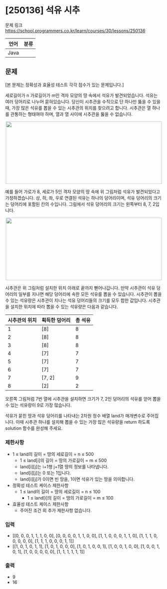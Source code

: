 # [250136] 석유 시추

문제 링크 https://school.programmers.co.kr/learn/courses/30/lessons/250136

 | 언어   | 분류 |
|------|----|
 | Java |    |

## 문제
[본 문제는 정확성과 효율성 테스트 각각 점수가 있는 문제입니다.]

세로길이가 n 가로길이가 m인 격자 모양의 땅 속에서 석유가 발견되었습니다. 석유는 여러 덩어리로 나누어 묻혀있습니다. 당신이 시추관을 수직으로 단 하나만 뚫을 수 있을 때, 가장 많은 석유를 뽑을 수 있는 시추관의 위치를 찾으려고 합니다. 시추관은 열 하나를 관통하는 형태여야 하며, 열과 열 사이에 시추관을 뚫을 수 없습니다.


<p style="text-align: center"><img alt="" src="https://grepp-programmers.s3.ap-northeast-2.amazonaws.com/files/production/beb862a9-5382-4f61-adae-bd6e9503c014/%E1%84%89%E1%85%A5%E1%86%A8%E1%84%8B%E1%85%B2%E1%84%89%E1%85%B5%E1%84%8E%E1%85%AE-1.drawio.png" style="width: 500px; height: 200px"></p>

예를 들어 가로가 8, 세로가 5인 격자 모양의 땅 속에 위 그림처럼 석유가 발견되었다고 가정하겠습니다. 상, 하, 좌, 우로 연결된 석유는 하나의 덩어리이며, 석유 덩어리의 크기는 덩어리에 포함된 칸의 수입니다. 그림에서 석유 덩어리의 크기는 왼쪽부터 8, 7, 2입니다.

<p style="text-align: center"><img alt="" src="https://grepp-programmers.s3.ap-northeast-2.amazonaws.com/files/production/0b10a9f6-6d98-44d6-a342-f984ea47315c/%E1%84%89%E1%85%A5%E1%86%A8%E1%84%8B%E1%85%B2%E1%84%89%E1%85%B5%E1%84%8E%E1%85%AE-2.drawio.png" style="width: 500px; height: 200px"></p>

시추관은 위 그림처럼 설치한 위치 아래로 끝까지 뻗어나갑니다. 만약 시추관이 석유 덩어리의 일부를 지나면 해당 덩어리에 속한 모든 석유를 뽑을 수 있습니다. 시추관이 뽑을 수 있는 석유량은 시추관이 지나는 석유 덩어리들의 크기를 모두 합한 값입니다. 시추관을 설치한 위치에 따라 뽑을 수 있는 석유량은 다음과 같습니다.

| 시추관의 위치 | 	획득한 덩어리 |	총 석유 |
|---------|----------|----------|
| 1       | [8]	     |8|
| 2       | [8]	     |8|
| 3	      | [8]	     |8|
| 4	      | [7]	     |7|
| 5	      | [7]	     |7|
| 6	      | [7]	     |7|
| 7	      | [7, 2]	  |9|
| 8	      | [2]	     |2|
오른쪽 그림처럼 7번 열에 시추관을 설치하면 크기가 7, 2인 덩어리의 석유를 얻어 뽑을 수 있는 석유량이 9로 가장 많습니다.

석유가 묻힌 땅과 석유 덩어리를 나타내는 2차원 정수 배열 land가 매개변수로 주어집니다. 이때 시추관 하나를 설치해 뽑을 수 있는 가장 많은 석유량을 return 하도록 solution 함수를 완성해 주세요.

### 제한사항
- 1 ≤ land의 길이 = 땅의 세로길이 = n ≤ 500
  - 1 ≤ land[i]의 길이 = 땅의 가로길이 = m ≤ 500
  - land[i][j]는 i+1행 j+1열 땅의 정보를 나타냅니다.
  - land[i][j]는 0 또는 1입니다.
  - land[i][j]가 0이면 빈 땅을, 1이면 석유가 있는 땅을 의미합니다.
- 정확성 테스트 케이스 제한사항
  - 1 ≤ land의 길이 = 땅의 세로길이 = n ≤ 100
    - 1 ≤ land[i]의 길이 = 땅의 가로길이 = m ≤ 100
- 효율성 테스트 케이스 제한사항
  - 주어진 조건 외 추가 제한사항 없습니다.


### 입력
- [[0, 0, 0, 1, 1, 1, 0, 0], [0, 0, 0, 0, 1, 1, 0, 0], [1, 1, 0, 0, 0, 1, 1, 0], [1, 1, 1, 0, 0, 0, 0, 0], [1, 1, 1, 0, 0, 0, 1, 1]]
- [[1, 0, 1, 0, 1, 1], [1, 0, 1, 0, 0, 0], [1, 0, 1, 0, 0, 1], [1, 0, 0, 1, 0, 0], [1, 0, 0, 1, 0, 1], [1, 0, 0, 0, 0, 0], [1, 1, 1, 1, 1, 1]]

### 출력
- 9
- 16